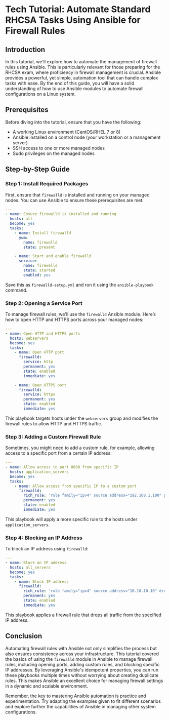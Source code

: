 # Tech Tutorial: Automate Standard RHCSA Tasks Using Ansible for Firewall Rules

## Introduction

In this tutorial, we'll explore how to automate the management of firewall rules using Ansible. This is particularly relevant for those preparing for the RHCSA exam, where proficiency in firewall management is crucial. Ansible provides a powerful, yet simple, automation tool that can handle complex tasks with ease. By the end of this guide, you will have a solid understanding of how to use Ansible modules to automate firewall configurations on a Linux system.

## Prerequisites

Before diving into the tutorial, ensure that you have the following:

- A working Linux environment (CentOS/RHEL 7 or 8)
- Ansible installed on a control node (your workstation or a management server)
- SSH access to one or more managed nodes
- Sudo privileges on the managed nodes

## Step-by-Step Guide

### Step 1: Install Required Packages

First, ensure that `firewalld` is installed and running on your managed nodes. You can use Ansible to ensure these prerequisites are met:

```yaml
---
- name: Ensure firewalld is installed and running
  hosts: all
  become: yes
  tasks:
    - name: Install firewalld
      yum:
        name: firewalld
        state: present

    - name: Start and enable firewalld
      service:
        name: firewalld
        state: started
        enabled: yes
```

Save this as `firewalld-setup.yml` and run it using the `ansible-playbook` command.

### Step 2: Opening a Service Port

To manage firewall rules, we'll use the `firewalld` Ansible module. Here’s how to open HTTP and HTTPS ports across your managed nodes:

```yaml
---
- name: Open HTTP and HTTPS ports
  hosts: webservers
  become: yes
  tasks:
    - name: Open HTTP port
      firewalld:
        service: http
        permanent: yes
        state: enabled
        immediate: yes

    - name: Open HTTPS port
      firewalld:
        service: https
        permanent: yes
        state: enabled
        immediate: yes
```

This playbook targets hosts under the `webservers` group and modifies the firewall rules to allow HTTP and HTTPS traffic.

### Step 3: Adding a Custom Firewall Rule

Sometimes, you might need to add a custom rule, for example, allowing access to a specific port from a certain IP address:

```yaml
---
- name: Allow access to port 8080 from specific IP
  hosts: application_servers
  become: yes
  tasks:
    - name: Allow access from specific IP to a custom port
      firewalld:
        rich_rule: 'rule family="ipv4" source address="192.168.1.100" port port="8080" protocol="tcp" accept'
        permanent: yes
        state: enabled
        immediate: yes
```

This playbook will apply a more specific rule to the hosts under `application_servers`.

### Step 4: Blocking an IP Address

To block an IP address using `firewalld`:

```yaml
---
- name: Block an IP address
  hosts: all_servers
  become: yes
  tasks:
    - name: Block IP address
      firewalld:
        rich_rule: 'rule family="ipv4" source address="10.10.10.10" drop'
        permanent: yes
        state: enabled
        immediate: yes
```

This playbook applies a firewall rule that drops all traffic from the specified IP address.

## Conclusion

Automating firewall rules with Ansible not only simplifies the process but also ensures consistency across your infrastructure. This tutorial covered the basics of using the `firewalld` module in Ansible to manage firewall rules, including opening ports, adding custom rules, and blocking specific IP addresses. By leveraging Ansible's idempotent properties, you can run these playbooks multiple times without worrying about creating duplicate rules. This makes Ansible an excellent choice for managing firewall settings in a dynamic and scalable environment.

Remember, the key to mastering Ansible automation is practice and experimentation. Try adapting the examples given to fit different scenarios and explore further the capabilities of Ansible in managing other system configurations.
